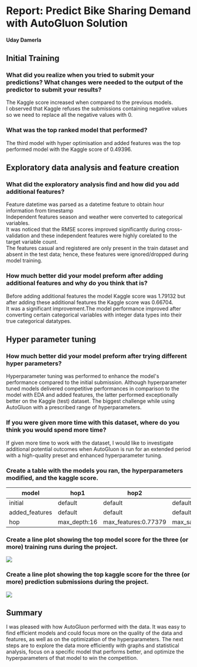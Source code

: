 ﻿
# Report: Predict Bike Sharing Demand with AutoGluon Solution

#### Uday Damerla

## Initial Training

### What did you realize when you tried to submit your predictions? What changes were needed to the output of the predictor to submit your results?

The Kaggle score increased when compared to the previous models.  
I observed that Kaggle refuses the submissions containing negative values so we need to replace all the negative values with 0.

### What was the top ranked model that performed?

The third model with hyper optimisation and added features was the top performed model with the Kaggle score of 0.49396.

## Exploratory data analysis and feature creation

### What did the exploratory analysis find and how did you add additional features?

Feature datetime was parsed as a datetime feature to obtain hour information from timestamp  
Independent features season and weather were converted to categorical variables.  
It was noticed that the RMSE scores improved significantly during cross-validation and these independent features were highly corelated to the target variable count.  
The features casual and registered are only present in the train dataset and absent in the test data; hence, these features were ignored/dropped during model training.

### How much better did your model preform after adding additional features and why do you think that is?

Before adding additional features the model Kaggle score was 1.79132 but after adding these additional features the Kaggle score was 0.66704.  
It was a significant improvement.The model performance improved after converting certain categorical variables with integer data types into their true categorical datatypes.

## Hyper parameter tuning

### How much better did your model preform after trying different hyper parameters?

Hyperparameter tuning was performed to enhance the model's performance compared to the initial submission. Although hyperparameter tuned models delivered competitive performances in comparison to the model with EDA and added features, the latter performed exceptionally better on the Kaggle (test) dataset. The biggest challenge while using AutoGluon with a prescribed range of hyperparameters.

### If you were given more time with this dataset, where do you think you would spend more time?

If given more time to work with the dataset, I would like to investigate additional potential outcomes when AutoGluon is run for an extended period with a high-quality preset and enhanced hyperparameter tuning.

### Create a table with the models you ran, the hyperparameters modified, and the kaggle score.

| model          | hop1         | hop2                 | hop3                | score   |
|----------------|--------------|----------------------|---------------------|---------|
| initial        | default      | default              | default             | 1.79132 |
| added_features | default      | default              | default             | 0.66704 |
| hop            | max_depth:16 | max_features:0.77379 | max_samples:0.91334 | 0.49396 |


### Create a line plot showing the top model score for the three (or more) training runs during the project.

![](https://33333.cdn.cke-cs.com/kSW7V9NHUXugvhoQeFaf/images/e3d65f0229644126049fcde71fb72962241c3e535f36a587.png)

### Create a line plot showing the top kaggle score for the three (or more) prediction submissions during the project.

![](https://33333.cdn.cke-cs.com/kSW7V9NHUXugvhoQeFaf/images/0b2c8d8ab62b0da46c0615376a9b4a12776c5ff34abab1ee.png)  
## Summary

I was pleased with how AutoGluon performed with the data. It was easy to find efficient models and could focus more on the quality of the data and features, as well as on the optimization of the hyperparameters. The next steps are to explore the data more efficiently with graphs and statistical analysis, focus on a specific model that performs better, and optimize the hyperparameters of that model to win the competition.
